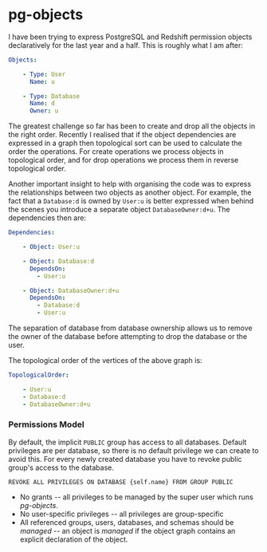 # pg-objects

I have been trying to express PostgreSQL and Redshift permission objects declaratively 
for the last year and a half. This is roughly what I am after: 

```yaml
Objects:

    - Type: User
      Name: u

    - Type: Database
      Name: d
      Owner: u
```

The greatest challenge so far has been to create and drop all the objects in the right
order. Recently I realised that if the object dependencies are expressed 
in a graph then topological sort can be used to calculate the order the operations.
For create operations we process objects in topological order, and for drop operations we
process them in reverse topological order.

Another important insight to help with organising the code was to express 
the relationships between two objects as another object. For example, the fact that
a `Database:d` is owned by `User:u` is better expressed when behind the scenes
you introduce a separate object `DatabaseOwner:d+u`. The dependencies then are:

```yaml
Dependencies:

    - Object: User:u

    - Object: Database:d
      DependsOn:
        - User:u

    - Object: DatabaseOwner:d+u
      DependsOn:
        - Database:d
        - User:u

```

The separation of database from database ownership allows us to remove the owner of the database
before attempting to drop the database or the user.

The topological order of the vertices of the above graph is:

```yaml
TopologicalOrder:

    - User:u
    - Database:d
    - DatabaseOwner:d+u
```


### Permissions Model

By default, the implicit `PUBLIC` group has access to all databases. Default privileges 
are per database, so there is no default privilege we can create to avoid this. For every newly
created database you have to revoke public group's access to the database.
  
    REVOKE ALL PRIVILEGES ON DATABASE {self.name} FROM GROUP PUBLIC

* No grants -- all privileges to be managed by the super user which runs *pg-objects*.
* No user-specific privileges -- all privileges are group-specific
* All referenced groups, users, databases, and schemas should be *managed* -- an object
  is *managed* if the object graph contains an explicit declaration of the object.
 